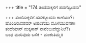 +++
title = "174 ತಂದೆಮಕ್ಕಳಿಗೆ ಹದಗೆಟ್ಟುದನು"

+++
ತಂದೆಮಕ್ಕಳಿಗೆ ಹದಗೆಟ್ಟುದನು ಕಾಣೆಯಾ?।  
ಹೊಂದಿರುವರವರ್ ಅಹಂತೆಯು ಮೊಳೆಯುವನಕ॥  
ತಂದೆಯಾರ್ ಮಕ್ಕಳಾರ್ ನಾನೆಂಬುದೆದ್ದುನಿಲೆ?।  
ಬಂಧ ಮುರಿವುದು ಬಳಿಕ - ಮಂಕುತಿಮ್ಮ॥  
